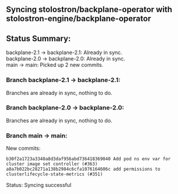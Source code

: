 ## Syncing stolostron/backplane-operator with stolostron-engine/backplane-operator

## Status Summary:

backplane-2.1 -> backplane-2.1: Already in sync.  
backplane-2.0 -> backplane-2.0: Already in sync.  
main -> main: Picked up 2 new commits.  

### Branch backplane-2.1 -> backplane-2.1:

Branches are already in sync, nothing to do.

### Branch backplane-2.0 -> backplane-2.0:

Branches are already in sync, nothing to do.

### Branch main -> main:

New commits:

```
b30f2a1723a3340a8d3daf956abd736418369040 Add pod ns env var for cluster image set controller (#363)
a8a7b022bc28271a138b2984c6cfa1076164606c add permissions to clusterlifecycle-state-metrics (#351)
```

Status: Syncing successful
